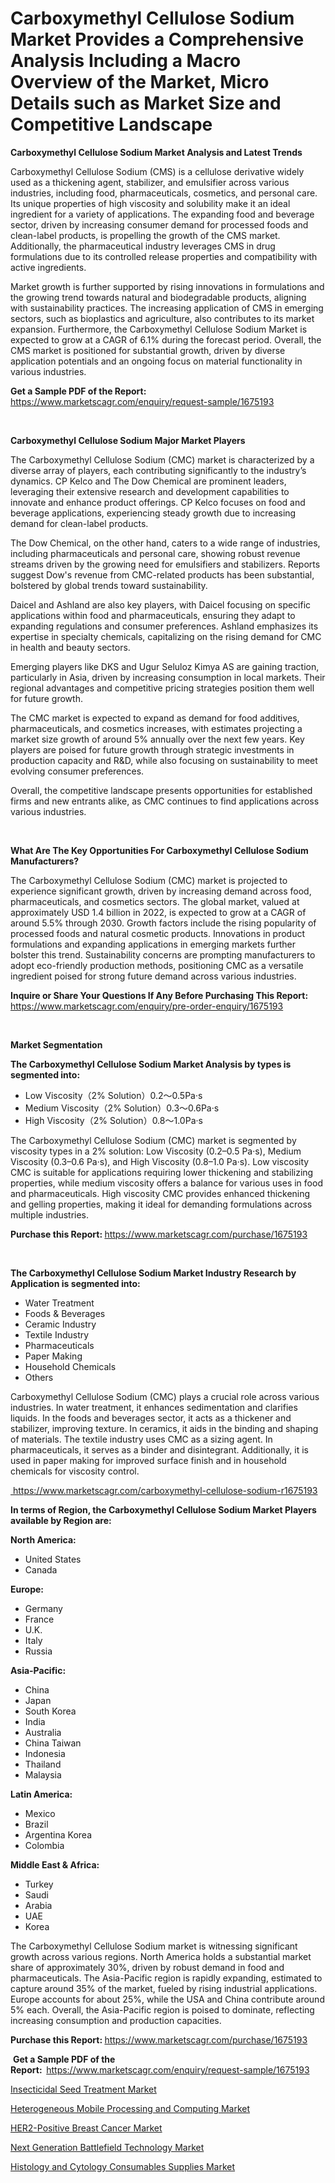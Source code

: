 <p><h1>Carboxymethyl Cellulose Sodium Market Provides a Comprehensive Analysis Including a Macro Overview of the Market, Micro Details such as Market Size and Competitive Landscape</h1></p><p><strong>Carboxymethyl Cellulose Sodium Market Analysis and Latest Trends</strong></p>
<p><p>Carboxymethyl Cellulose Sodium (CMS) is a cellulose derivative widely used as a thickening agent, stabilizer, and emulsifier across various industries, including food, pharmaceuticals, cosmetics, and personal care. Its unique properties of high viscosity and solubility make it an ideal ingredient for a variety of applications. The expanding food and beverage sector, driven by increasing consumer demand for processed foods and clean-label products, is propelling the growth of the CMS market. Additionally, the pharmaceutical industry leverages CMS in drug formulations due to its controlled release properties and compatibility with active ingredients.</p><p>Market growth is further supported by rising innovations in formulations and the growing trend towards natural and biodegradable products, aligning with sustainability practices. The increasing application of CMS in emerging sectors, such as bioplastics and agriculture, also contributes to its market expansion. Furthermore, the Carboxymethyl Cellulose Sodium Market is expected to grow at a CAGR of 6.1% during the forecast period. Overall, the CMS market is positioned for substantial growth, driven by diverse application potentials and an ongoing focus on material functionality in various industries.</p></p>
<p><strong>Get a Sample PDF of the Report:&nbsp;</strong> <a href="https://www.marketscagr.com/enquiry/request-sample/1675193?utm_campaign=1545&utm_medium=2&utm_source=Github&utm_content=ia&utm_term=10102024&utm_id=carboxymethyl-cellulose-sodium">https://www.marketscagr.com/enquiry/request-sample/1675193</a></p>
<p>&nbsp;</p>
<p><strong>Carboxymethyl Cellulose Sodium Major Market Players</strong></p>
<p><p>The Carboxymethyl Cellulose Sodium (CMC) market is characterized by a diverse array of players, each contributing significantly to the industry’s dynamics. CP Kelco and The Dow Chemical are prominent leaders, leveraging their extensive research and development capabilities to innovate and enhance product offerings. CP Kelco focuses on food and beverage applications, experiencing steady growth due to increasing demand for clean-label products. </p><p>The Dow Chemical, on the other hand, caters to a wide range of industries, including pharmaceuticals and personal care, showing robust revenue streams driven by the growing need for emulsifiers and stabilizers. Reports suggest Dow's revenue from CMC-related products has been substantial, bolstered by global trends toward sustainability.</p><p>Daicel and Ashland are also key players, with Daicel focusing on specific applications within food and pharmaceuticals, ensuring they adapt to expanding regulations and consumer preferences. Ashland emphasizes its expertise in specialty chemicals, capitalizing on the rising demand for CMC in health and beauty sectors. </p><p>Emerging players like DKS and Ugur Seluloz Kimya AS are gaining traction, particularly in Asia, driven by increasing consumption in local markets. Their regional advantages and competitive pricing strategies position them well for future growth.</p><p>The CMC market is expected to expand as demand for food additives, pharmaceuticals, and cosmetics increases, with estimates projecting a market size growth of around 5% annually over the next few years. Key players are poised for future growth through strategic investments in production capacity and R&D, while also focusing on sustainability to meet evolving consumer preferences. </p><p>Overall, the competitive landscape presents opportunities for established firms and new entrants alike, as CMC continues to find applications across various industries.</p></p>
<p>&nbsp;</p>
<p><strong>What Are The Key Opportunities For Carboxymethyl Cellulose Sodium Manufacturers?</strong></p>
<p><p>The Carboxymethyl Cellulose Sodium (CMC) market is projected to experience significant growth, driven by increasing demand across food, pharmaceuticals, and cosmetics sectors. The global market, valued at approximately USD 1.4 billion in 2022, is expected to grow at a CAGR of around 5.5% through 2030. Growth factors include the rising popularity of processed foods and natural cosmetic products. Innovations in product formulations and expanding applications in emerging markets further bolster this trend. Sustainability concerns are prompting manufacturers to adopt eco-friendly production methods, positioning CMC as a versatile ingredient poised for strong future demand across various industries.</p></p>
<p><strong>Inquire or Share Your Questions If Any Before Purchasing This Report:</strong> <a href="https://www.marketscagr.com/enquiry/pre-order-enquiry/1675193?utm_campaign=1545&utm_medium=2&utm_source=Github&utm_content=ia&utm_term=10102024&utm_id=carboxymethyl-cellulose-sodium">https://www.marketscagr.com/enquiry/pre-order-enquiry/1675193</a></p>
<p>&nbsp;</p>
<p><strong>Market Segmentation</strong></p>
<p><strong>The Carboxymethyl Cellulose Sodium Market Analysis by types is segmented into:</strong></p>
<p><ul><li>Low Viscosity（2% Solution）0.2～0.5Pa·s</li><li>Medium Viscosity（2% Solution）0.3～0.6Pa·s</li><li>High Viscosity（2% Solution）0.8～1.0Pa·s</li></ul></p>
<p><p>The Carboxymethyl Cellulose Sodium (CMC) market is segmented by viscosity types in a 2% solution: Low Viscosity (0.2–0.5 Pa·s), Medium Viscosity (0.3–0.6 Pa·s), and High Viscosity (0.8–1.0 Pa·s). Low viscosity CMC is suitable for applications requiring lower thickening and stabilizing properties, while medium viscosity offers a balance for various uses in food and pharmaceuticals. High viscosity CMC provides enhanced thickening and gelling properties, making it ideal for demanding formulations across multiple industries.</p></p>
<p><strong>Purchase this Report:&nbsp;</strong><a href="https://www.marketscagr.com/purchase/1675193?utm_campaign=1545&utm_medium=2&utm_source=Github&utm_content=ia&utm_term=10102024&utm_id=carboxymethyl-cellulose-sodium">https://www.marketscagr.com/purchase/1675193</a></p>
<p>&nbsp;</p>
<p><strong>The Carboxymethyl Cellulose Sodium Market Industry Research by Application is segmented into:</strong></p>
<p><ul><li>Water Treatment</li><li>Foods & Beverages</li><li>Ceramic Industry</li><li>Textile Industry</li><li>Pharmaceuticals</li><li>Paper Making</li><li>Household Chemicals</li><li>Others</li></ul></p>
<p><p>Carboxymethyl Cellulose Sodium (CMC) plays a crucial role across various industries. In water treatment, it enhances sedimentation and clarifies liquids. In the foods and beverages sector, it acts as a thickener and stabilizer, improving texture. In ceramics, it aids in the binding and shaping of materials. The textile industry uses CMC as a sizing agent. In pharmaceuticals, it serves as a binder and disintegrant. Additionally, it is used in paper making for improved surface finish and in household chemicals for viscosity control.</p></p>
<p><a href="https://www.marketscagr.com/carboxymethyl-cellulose-sodium-r1675193?utm_campaign=1545&utm_medium=2&utm_source=Github&utm_content=ia&utm_term=10102024&utm_id=carboxymethyl-cellulose-sodium">&nbsp;https://www.marketscagr.com/carboxymethyl-cellulose-sodium-r1675193</a></p>
<p><strong>In terms of Region, the Carboxymethyl Cellulose Sodium Market Players available by Region are:</strong></p>
<p>
    <p> <strong> North America: </strong>
        <ul>
            <li>United States</li>
            <li>Canada</li>
        </ul>
        </p> 
    <p> <strong> Europe: </strong>
        <ul>
            <li>Germany</li>
            <li>France</li>
            <li>U.K.</li>
            <li>Italy</li>
            <li>Russia</li>
        </ul>
        </p> 
    <p> <strong> Asia-Pacific: </strong>
        <ul>
            <li>China</li>
            <li>Japan</li>
            <li>South Korea</li>
            <li>India</li>
            <li>Australia</li>
            <li>China Taiwan</li>
            <li>Indonesia</li>
            <li>Thailand</li>
            <li>Malaysia</li>
        </ul>
        </p> 
    <p> <strong> Latin America: </strong>
        <ul>
            <li>Mexico</li>
            <li>Brazil</li>
            <li>Argentina Korea</li>
            <li>Colombia</li>
        </ul>
        </p> 
    <p> <strong> Middle East & Africa: </strong>
        <ul>
            <li>Turkey</li>
            <li>Saudi</li>
            <li>Arabia</li>
            <li>UAE</li>
            <li>Korea</li>
        </ul>
    </p>
    </p>
<p><p>The Carboxymethyl Cellulose Sodium market is witnessing significant growth across various regions. North America holds a substantial market share of approximately 30%, driven by robust demand in food and pharmaceuticals. The Asia-Pacific region is rapidly expanding, estimated to capture around 35% of the market, fueled by rising industrial applications. Europe accounts for about 25%, while the USA and China contribute around 5% each. Overall, the Asia-Pacific region is poised to dominate, reflecting increasing consumption and production capacities.</p></p>
<p><strong>Purchase this Report: </strong><a href="https://www.marketscagr.com/purchase/1675193?utm_campaign=1545&utm_medium=2&utm_source=Github&utm_content=ia&utm_term=10102024&utm_id=carboxymethyl-cellulose-sodium">https://www.marketscagr.com/purchase/1675193</a></p>
<p>&nbsp;<strong>Get a Sample PDF of the Report:&nbsp;&nbsp;</strong><a href="https://www.marketscagr.com/enquiry/request-sample/1675193?utm_campaign=1545&utm_medium=2&utm_source=Github&utm_content=ia&utm_term=10102024&utm_id=carboxymethyl-cellulose-sodium">https://www.marketscagr.com/enquiry/request-sample/1675193</a></p>
<p><strong></strong></p>
<p><p><a href="https://www.linkedin.com/pulse/insecticidal-seed-treatment-market-global-insights-regional-qysef?utm_campaign=1545&utm_medium=2&utm_source=Github&utm_content=ia&utm_term=10102024&utm_id=carboxymethyl-cellulose-sodium">Insecticidal Seed Treatment Market</a></p><p><a href="https://www.linkedin.com/pulse/future-heterogeneous-mobile-processing-computing-market-p2vmf?utm_campaign=1545&utm_medium=2&utm_source=Github&utm_content=ia&utm_term=10102024&utm_id=carboxymethyl-cellulose-sodium">Heterogeneous Mobile Processing and Computing Market</a></p><p><a href="https://www.linkedin.com/pulse/her2-positive-breast-cancer-market-revolution-2024-2031-trends-ekpic?utm_campaign=1545&utm_medium=2&utm_source=Github&utm_content=ia&utm_term=10102024&utm_id=carboxymethyl-cellulose-sodium">HER2-Positive Breast Cancer Market</a></p><p><a href="https://www.linkedin.com/pulse/driving-forces-global-next-generation-battlefield-technology-d2wpe?utm_campaign=1545&utm_medium=2&utm_source=Github&utm_content=ia&utm_term=10102024&utm_id=carboxymethyl-cellulose-sodium">Next Generation Battlefield Technology Market</a></p><p><a href="https://www.linkedin.com/pulse/histology-cytology-consumables-supplies-market-segmentation-8zhge?utm_campaign=1545&utm_medium=2&utm_source=Github&utm_content=ia&utm_term=10102024&utm_id=carboxymethyl-cellulose-sodium">Histology and Cytology Consumables Supplies Market</a></p></p>